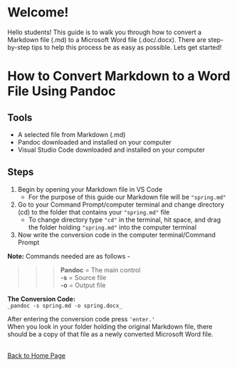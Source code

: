 # Welcome!
Hello students! This guide is to walk you through how to convert a Markdown file (.md) to a Microsoft Word file (.doc/.docx). There are step-by-step tips to help this process be as easy as possible. Lets get started!
# How to Convert Markdown to a Word File Using Pandoc 

## Tools 
-	A selected file from Markdown (.md)  
-	Pandoc downloaded and installed on your computer 
-	Visual Studio Code downloaded and installed on your computer 
## Steps 
1.	Begin by opening your Markdown file in VS Code <br> 
    - For the purpose of this guide our Markdown file will be `"spring.md"`
2.	Go to your Command Prompt/computer terminal and change directory (cd) to the folder that contains your `"spring.md"` file <br> 
    - To change directory type `"cd"` in the terminal, hit space, and drag the folder holding `"spring.md"` into the computer terminal 
3.	Now write the conversion code in the computer terminal/Command Prompt <br> 

**Note:** Commands needed are as follows - <br>  
>>>**Pandoc** = The main control <br>
**-s** = Source file <br>
**-o** = Output file <br>
	
**The Conversion Code:** <br>
	`_pandoc -s spring.md -o spring.docx_`

After entering the conversion code press `'enter.'`<br> When you look in your folder holding the original Markdown file, there should be a copy of that file as a newly converted Microsoft Word file.




<br>[Back to Home Page](index.md)